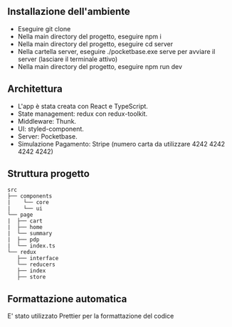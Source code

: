 ## Installazione dell'ambiente

- Eseguire git clone
- Nella main directory del progetto, eseguire npm i
- Nella main directory del progetto, eseguire cd server
- Nella cartella server, eseguire ./pocketbase.exe serve per avviare il server (lasciare il terminale attivo)
- Nella main directory del progetto, eseguire npm run dev

## Architettura

- L'app è stata creata con React e TypeScript.
- State management: redux con redux-toolkit.
- Middleware: Thunk.
- UI: styled-component.
- Server: Pocketbase.
- Simulazione Pagamento: Stripe (numero carta da utilizzare 4242 4242 4242 4242)

## Struttura progetto

    src
    ├── components
    |    └── core
    |    └── ui
    └── page
    |  ├── cart
    |  ├── home
    |  └── summary
    |  ├── pdp
    |  └── index.ts
    └── redux
       ├── interface
       └── reducers
       ├── index
       ├── store

## Formattazione automatica

E' stato utilizzato Prettier per la formattazione del codice
